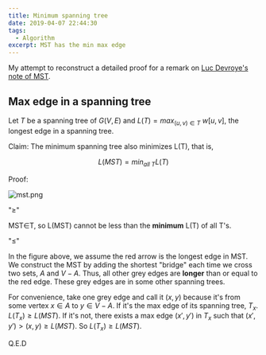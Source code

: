 ```yaml
---
title: Minimum spanning tree
date: 2019-04-07 22:44:30
tags:
  - Algorithm
excerpt: MST has the min max edge
---
```


My attempt to reconstruct a detailed proof for a remark on [Luc Devroye's note of MST](http://luc.devroye.org/HenriMertens-ShortestPath+MST-2019.pdf).

## Max edge in a spanning tree

Let $T$ be a spanning tree of $G(V,E)$ and $L(T) = max_{(u,v)\in T}\ w[u, v]$, the longest edge in a spanning tree.

$\text{Claim: The minimum spanning tree also minimizes L(T), that is, }$

$$
L(MST) = min_{all\ T} L(T)
$$

$\text{Proof:}$

![mst.png](https://cdn.jsdelivr.net/gh/Deerhound579/image-hosting/img/H7pKqwO.png)

"$\geq$"

MST$\in$T, so L(MST) cannot be less than the **minimum** L(T) of all T's.

"$\leq$"

In the figure above, we assume the red arrow is the longest edge in MST. We construct the MST by adding the shortest "bridge" each time we cross two sets, $A$ and $V-A$. Thus, all other grey edges are **longer** than or equal to the red edge. These grey edges are in some other spanning trees.

For convenience, take one grey edge and call it $(x,y)$ because it's from some vertex $x\in A$ to $y \in V-A$. If it's the max edge of its spanning tree, $T_x$. $L(T_x) \geq L(MST)$.
If it's not, there exists a max edge $(x',y')$ in $T_x$ such that $(x',y') \gt (x, y) \geq L(MST)$. So $L(T_x) \geq L(MST)$.

Q.E.D
